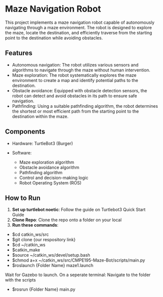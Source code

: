 ﻿# Maze Navigation Robot

This project implements a maze navigation robot capable of autonomously navigating through a maze environment. The robot is designed to explore the maze, locate the destination, and efficiently traverse from the starting point to the destination while avoiding obstacles.

## Features

- Autonomous navigation: The robot utilizes various sensors and algorithms to navigate through the maze without human intervention.
- Maze exploration: The robot systematically explores the maze environment to create a map and identify potential paths to the destination.
- Obstacle avoidance: Equipped with obstacle detection sensors, the robot can detect and avoid obstacles in its path to ensure safe navigation.
- Pathfinding: Using a suitable pathfinding algorithm, the robot determines the shortest or most efficient path from the starting point to the destination within the maze.

## Components

- Hardware:
  TurtleBot3 (Burger)

- Software:
  - Maze exploration algorithm
  - Obstacle avoidance algorithm
  - Pathfinding algorithm
  - Control and decision-making logic
  - Robot Operating System (ROS)

## How to Run
1. **Set up turtlebot noetic**: Follow the guide on Turtlebot3 Quick Start Guide
2. **Clone Repo**: Clone the repo onto a folder on your local 
3. **Run these commands**: 
- $cd catkin_ws/src
- $git clone {our respository link}
- $cd ~/catkin_ws
- $catkin_make
- $source ~/catkin_ws/devel/setup.bash
- $chmod a+x ~/catkin_ws/src/CMPE195-Maze-Bot/scripts/main.py
- $roslaunch {Folder Name} maze1.launch

Wait for Gazebo to launch.
On a seperate terminal:
Navigate to the folder with the scripts
- $rosrun {Folder Name} main.py




